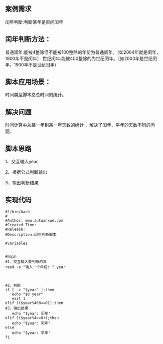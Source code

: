 ## 案例需求

闰年判断:判断某年是否问闰年

## 闰年判断方法：

普通闰年:能被4整除但不能被100整除的年份为普通闰年。（如2004年就是闰年，1900年不是闰年）
世纪闰年:能被400整除的为世纪闰年。（如2000年是世纪闰年，1900年不是世纪闰年）

## 脚本应用场景：

时间类型脚本总总时间的统计。

## 解决问题

时间计算中从某一年到某一年天数的统计 ，解决了闰年、平年的天数不同的问题。

## 脚本思路

1、交互输入year

2、根据公式判断输出

3、输出判断结果

## 实现代码

```
#!/bin/bash
# 
#Author: www.zutuanxue.com
#Created Time: 
#Release: 
#Description:闰年判断脚本

#variables


#main
#1、交互输入要判断的年
read -p "输入一个年份: " year



#2、判断
if [ -z "$year" ];then
   echo "$0 year"
   exit 1
elif (($year%400==0));then
#3、输出结果
   echo "$year: 闰年"
elif (($year%4==0));then
   echo "$year: 闰年"
else
   echo "$year: 平年"
fi
```